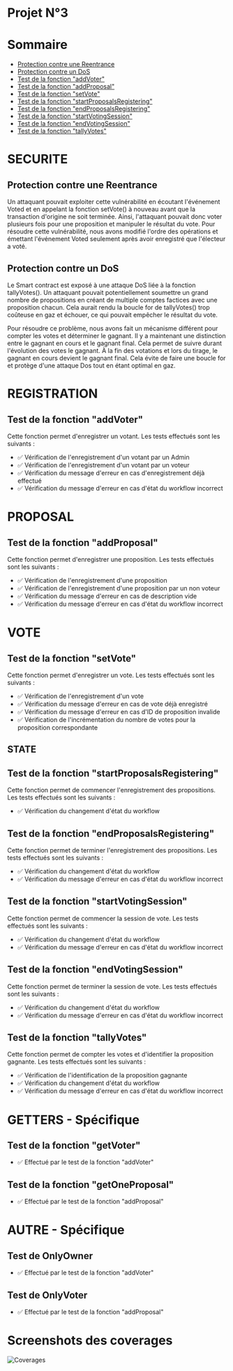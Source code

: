 # Projet N°3

# Sommaire
- [Protection contre une Reentrance](#Protection-contre-une-Reentrance)
- [Protection contre un DoS](#Protection-contre-un-DoS)
- [Test de la fonction "addVoter"](#test-de-la-fonction-addvoter)
- [Test de la fonction "addProposal"](#test-de-la-fonction-addproposal)
- [Test de la fonction "setVote"](#test-de-la-fonction-setvote)
- [Test de la fonction "startProposalsRegistering"](#test-de-la-fonction-startproposalsregistering)
- [Test de la fonction "endProposalsRegistering"](#test-de-la-fonction-endproposalsregistering)
- [Test de la fonction "startVotingSession"](#test-de-la-fonction-startvotingsession)
- [Test de la fonction "endVotingSession"](#test-de-la-fonction-endvotingsession)
- [Test de la fonction "tallyVotes"](#test-de-la-fonction-tallyvotes)

# SECURITE
## Protection contre une Reentrance
Un attaquant pouvait exploiter cette vulnérabilité en écoutant l'événement Voted et en appelant la fonction setVote() à nouveau avant que la transaction d'origine ne soit terminée.
Ainsi, l'attaquant pouvait donc voter plusieurs fois pour une proposition et manipuler le résultat du vote.
Pour résoudre cette vulnérabilité, nous avons modifié l'ordre des opérations et émettant l'événement Voted seulement après avoir enregistré que l'électeur a voté.

## Protection contre un DoS
Le Smart contract est exposé à une attaque DoS liée à la fonction tallyVotes(). Un attaquant pouvait potentiellement soumettre un grand nombre de propositions en créant de multiple comptes factices avec une proposition chacun. Cela aurait rendu la boucle for de tallyVotes() trop coûteuse en gaz et échouer, ce qui pouvait empêcher le résultat du vote.

Pour résoudre ce problème, nous avons fait un mécanisme différent pour compter les votes et déterminer le gagnant.
Il y a maintenant une distinction entre le gagnant en cours et le gagnant final. Cela permet de suivre durant l'évolution des votes le gagnant.
À la fin des votations et lors du tirage, le gagnant en cours devient le gagnant final. Cela évite de faire une boucle for et protège d'une attaque Dos tout en étant optimal en gaz.


# REGISTRATION
## Test de la fonction "addVoter"

Cette fonction permet d'enregistrer un votant. Les tests effectués sont les suivants :

- :white_check_mark: Vérification de l'enregistrement d'un votant par un Admin
- :white_check_mark: Vérification de l'enregistrement d'un votant par un voteur
- :white_check_mark: Vérification du message d'erreur en cas d'enregistrement déjà effectué
- :white_check_mark: Vérification du message d'erreur en cas d'état du workflow incorrect

# PROPOSAL
## Test de la fonction "addProposal"

Cette fonction permet d'enregistrer une proposition. Les tests effectués sont les suivants :

- :white_check_mark: Vérification de l'enregistrement d'une proposition
- :white_check_mark: Vérification de l'enregistrement d'une proposition par un non voteur
- :white_check_mark: Vérification du message d'erreur en cas de description vide
- :white_check_mark: Vérification du message d'erreur en cas d'état du workflow incorrect

# VOTE
## Test de la fonction "setVote"

Cette fonction permet d'enregistrer un vote. Les tests effectués sont les suivants :

- :white_check_mark: Vérification de l'enregistrement d'un vote
- :white_check_mark: Vérification du message d'erreur en cas de vote déjà enregistré
- :white_check_mark: Vérification du message d'erreur en cas d'ID de proposition invalide
- :white_check_mark: Vérification de l'incrémentation du nombre de votes pour la proposition correspondante

## STATE
## Test de la fonction "startProposalsRegistering"

Cette fonction permet de commencer l'enregistrement des propositions. Les tests effectués sont les suivants :

- :white_check_mark: Vérification du changement d'état du workflow

## Test de la fonction "endProposalsRegistering"

Cette fonction permet de terminer l'enregistrement des propositions. Les tests effectués sont les suivants :

- :white_check_mark: Vérification du changement d'état du workflow
- :white_check_mark: Vérification du message d'erreur en cas d'état du workflow incorrect

## Test de la fonction "startVotingSession"

Cette fonction permet de commencer la session de vote. Les tests effectués sont les suivants :

- :white_check_mark: Vérification du changement d'état du workflow
- :white_check_mark: Vérification du message d'erreur en cas d'état du workflow incorrect

## Test de la fonction "endVotingSession"

Cette fonction permet de terminer la session de vote. Les tests effectués sont les suivants :

- :white_check_mark: Vérification du changement d'état du workflow
- :white_check_mark: Vérification du message d'erreur en cas d'état du workflow incorrect

## Test de la fonction "tallyVotes"

Cette fonction permet de compter les votes et d'identifier la proposition gagnante. Les tests effectués sont les suivants :

- :white_check_mark: Vérification de l'identification de la proposition gagnante
- :white_check_mark: Vérification du changement d'état du workflow
- :white_check_mark: Vérification du message d'erreur en cas d'état du workflow incorrect


# GETTERS - Spécifique
## Test de la fonction "getVoter"
- :white_check_mark: Effectué par le test de la fonction "addVoter"

## Test de la fonction "getOneProposal"
- :white_check_mark: Effectué par le test de la fonction "addProposal"

# AUTRE - Spécifique
## Test de OnlyOwner
- :white_check_mark: Effectué par le test de la fonction "addVoter"

## Test de OnlyVoter
- :white_check_mark: Effectué par le test de la fonction "addProposal"

# Screenshots des coverages
![Coverages](/assets/ScreenShots.png)
